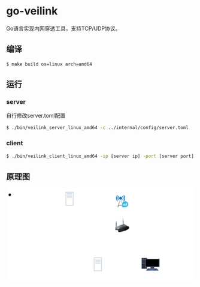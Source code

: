 # go-veilink
Go语言实现内网穿透工具，支持TCP/UDP协议。
## 编译
```bash
$ make build os=linux arch=amd64
```
## 运行
### server
自行修改server.toml配置
```bash
$ ./bin/veilink_server_linux_amd64 -c ../internal/config/server.toml 
```
### client
```bash
$ ./bin/veilink_client_linux_amd64 -ip [server ip] -port [server port] -id [client id]
```
## 原理图
![](./docs/velink.drawio.png)